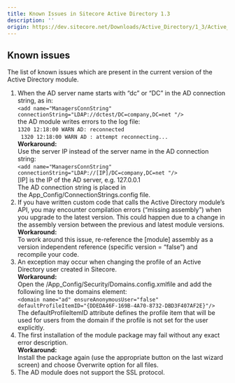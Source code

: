 ```yaml
---
title: Known Issues in Sitecore Active Directory 1.3
description: ''
origin: https://dev.sitecore.net/Downloads/Active_Directory/1_3/Active_Directory_1_3/Known_Issues
---
```


## Known issues

The list of known issues which are present in the current version of the Active Directory module.

1.  When the AD server name starts with “dc” or “DC” in the AD connection string, as in:  
    `<add name="ManagersConnString" connectionString="LDAP://dctest/DC=company,DC=net "/> `  
    the AD module writes errors to the log file:  
    `1320 12:18:00 WARN AD: reconnected`  
    ` 1320 12:18:00 WARN AD : attempt reconnecting...`  
    **Workaround:**  
    Use the server IP instead of the server name in the AD connection string:  
    `<add name="ManagersConnString" connectionString="LDAP://[IP]/DC=company,DC=net "/>`  
    [IP] is the IP of the AD server, e.g. 127.0.0.1  
    The AD connection string is placed in the App_Config/ConnectionStrings.config file.
2.  If you have written custom code that calls the Active Directory module’s API, you may encounter compilation errors (“missing assembly”) when you upgrade to the latest version. This could happen due to a change in the assembly version between the previous and latest module versions.  
    **Workaround:**  
    To work around this issue, re-reference the [module] assembly as a version independent reference (specific version = “false”) and recompile your code.
3.  An exception may occur when changing the profile of an Active Directory user created in Sitecore.  
    **Workaround:**  
    Open the /App_Config/Security/Domains.config.xmlfile and add the following line to the domains element:  
    `<domain name="ad" ensureAnonymousUser="false" defaultProfileItemID="{DDEDA46F-169B-4A70-8732-DBD3F407AF2E}"/>`  
    The defaultProfileItemID attribute defines the profile item that will be used for users from the domain if the profile is not set for the user explicitly.
4.  The first installation of the module package may fail without any exact error description.  
    **Workaround:**  
    Install the package again (use the appropriate button on the last wizard screen) and choose Overwrite option for all files.
5.  The AD module does not support the SSL protocol.
